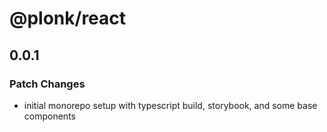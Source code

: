 # @plonk/react

## 0.0.1
### Patch Changes

- initial monorepo setup with typescript build, storybook, and some base components
